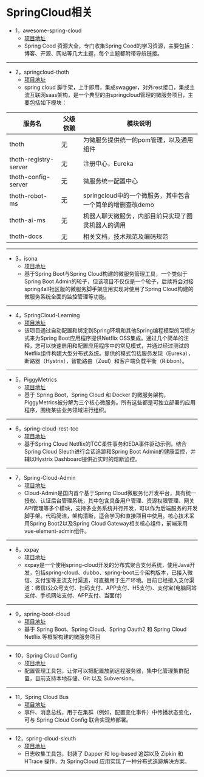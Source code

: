 # SpringCloud相关

- 1，awesome-spring-cloud
  - [项目地址](https://github.com/ityouknow/awesome-spring-cloud)
  - Spring Cood 资源大全，专门收集Spring Cood的学习资源，主要包括：博客、开源、网站等几大主题，每个主题都附带导航链接。
---

- 2，springcloud-thoth
  - [项目地址](https://github.com/SpringForAll/springcloud-thoth)
  - spring cloud 脚手架，上手即用，集成swagger，对外rest接口，集成主流互联网saas架构，是一个典型的由springcloud管理的微服务项目，主要包括如下模块：

| 服务名                | 父级依赖 | 模块说明                                                  |
| --------------------- | -------- | --------------------------------------------------------- |
| thoth                 | 无       | 为微服务提供统一的pom管理，以及通用组件                   |
| thoth-registry-server | 无       | 注册中心，Eureka                                          |
| thoth-config-server   | 无       | 微服务统一配置中心                                        |
| thoth-robot-ms        | 无       | springcloud中的一个微服务，其中包含一个简单的增删查改demo |
| thoth-ai-ms           | 无       | 机器人聊天微服务，内部目前只实现了图灵机器人的调用        |
| thoth-docs            | 无       | 相关文档，技术规范及编码规范                              |
---

- 3，isona
  - [项目地址](https://github.com/SpringForAll/isona)
  - 基于Spring Boot与Spring Cloud构建的微服务管理工具，一个类似于Spring Boot Admin的轮子，但该项目不仅仅是一个轮子，后续将会对接spring4all社区版的微服务脚手架应用实现对使用了Spring Cloud构建的微服务系统全面的监控管理等功能。
---

- 4，SpringCloud-Learning
  - [项目地址](https://github.com/spring-cloud/spring-cloud-netflix)
  - 该项目通过自动配置和绑定到Spring环境和其他Spring编程模型的习惯方式来为Spring Boot应用程序提供Netflix OSS集成。通过几个简单的注释，您可以快速启用和配置应用程序中的常见模式，并通过经过测试的Netflix组件构建大型分布式系统。提供的模式包括服务发现（Eureka），断路器（Hystrix），智能路由（Zuul）和客户端负载平衡（Ribbon）。
---

- 5，PiggyMetrics
  - [项目地址](https://github.com/sqshq/PiggyMetrics)
  - 基于 Spring Boot，Spring Cloud 和 Docker 的微服务架构，PiggyMetrics被分解为三个核心微服务。所有这些都是可独立部署的应用程序，围绕某些业务领域进行组织。
---

- 6，spring-cloud-rest-tcc
  - [项目地址](https://github.com/prontera/spring-cloud-rest-tcc)
  - 基于Spring Cloud Netflix的TCC柔性事务和EDA事件驱动示例，结合Spring Cloud Sleuth进行会话追踪和Spring Boot Admin的健康监控，并辅以Hystrix Dashboard提供近实时的熔断监控。
---

- 7，Spring-Cloud-Admin
  - [项目地址](https://github.com/wxiaoqi/Spring-Cloud-Admin)
  - Cloud-Admin是国内首个基于Spring Cloud微服务化开发平台，具有统一授权、认证后台管理系统，其中包含具备用户管理、资源权限管理、网关API管理等多个模块，支持多业务系统并行开发，可以作为后端服务的开发脚手架。代码简洁，架构清晰，适合学习和直接项目中使用。核心技术采用Spring Boot2以及Spring Cloud Gateway相关核心组件，前端采用vue-element-admin组件。
---

- 8，xxpay
  - [项目地址](http://www.xxpay.org)
  - xxpay是一个使用spring-cloud开发的分布式聚合支付系统，使用Java开发，包括spring-cloud、dubbo、spring-boot三个架构版本，已接入微信、支付宝等主流支付渠道，可直接用于生产环境。目前已经接入支付渠道：微信(公众号支付、扫码支付、APP支付、H5支付)、支付宝(电脑网站支付、手机网站支付、APP支付、当面付)
---

- 9，spring-boot-cloud
  - [项目地址](https://github.com/zhangxd1989/spring-boot-cloud)
  - 基于 Spring Boot、Spring Cloud、Spring Oauth2 和 Spring Cloud Netflix 等框架构建的微服务项目
---

- 10，Spring Cloud Config
  - [项目地址](https://github.com/spring-cloud/spring-cloud-config)
  - 配置管理工具包，让你可以把配置放到远程服务器，集中化管理集群配置，目前支持本地存储、Git 以及 Subversion。
---

- 11，Spring Cloud Bus
  - [项目地址](https://github.com/spring-cloud/spring-cloud-bus)
  - 事件、消息总线，用于在集群（例如，配置变化事件）中传播状态变化，可与 Spring Cloud Config 联合实现热部署。
---

- 12，spring-cloud-sleuth
  - [项目地址](https://github.com/spring-cloud/spring-cloud-sleuth)
  - 日志收集工具包，封装了 Dapper 和 log-based 追踪以及 Zipkin 和 HTrace 操作，为 SpringCloud 应用实现了一种分布式追踪解决方案。

---